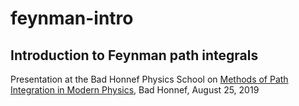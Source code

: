 # feynman-intro
## Introduction to Feynman path integrals

Presentation at the Bad Honnef Physics School on [Methods of Path Integration in Modern Physics](https://www.dpg-physik.de/veranstaltungen/2019/bad-honnef-physics-school-methods-of-path-integration-in-modern-physics), Bad Honnef, August 25, 2019
